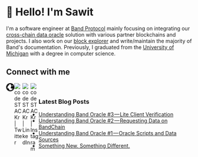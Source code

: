 # 👋 Hello! I'm Sawit

I'm a software engineer at [Band Protocol](https://bandprotocol.com) mainly focusing on integrating our [cross-chain data oracle](https://bandprotocol.com/bandchain) solution with various partner blockchains and projects. I also work on our [block explorer](https://cosmoscan.io) and write/maintain the majority of Band's documentation. Previously, I graduated from the [University of Michigan](https://umich.edu) with a degree in computer science.

## Connect with me

[<img align="left" alt="tansawit.me" width="22px" src="https://raw.githubusercontent.com/iconic/open-iconic/master/svg/globe.svg" />][website]

[<img align="left" alt="codeSTACKr | Twitter" width="22px" src="https://cdn.jsdelivr.net/npm/simple-icons@v3/icons/twitter.svg" />][twitter]

[<img align="left" alt="codeSTACKr | LinkedIn" width="22px" src="https://cdn.jsdelivr.net/npm/simple-icons@v3/icons/linkedin.svg" />][linkedin]

[<img align="left" alt="codeSTACKr | Instagram" width="22px" src="https://cdn.jsdelivr.net/npm/simple-icons@v3/icons/instagram.svg" />][instagram]

<br/>

### Latest Blog Posts
<!-- BLOG-POST-LIST:START -->
- [Understanding Band Oracle #3 — Lite Client Verification](https://medium.com/bandprotocol/understanding-band-oracle-3-lite-client-verification-d03ed3f4ccb8?source=rss-2d9b0ef5b50b------2)
- [Understanding Band Oracle #2 — Requesting Data on BandChain](https://medium.com/bandprotocol/understanding-band-oracle-2-requesting-data-on-bandchain-b3fde67072a?source=rss-2d9b0ef5b50b------2)
- [Understanding Band Oracle #1 — Oracle Scripts and Data Sources](https://medium.com/bandprotocol/understanding-band-oracle-1-oracle-scripts-and-data-sources-5d49847b4316?source=rss-2d9b0ef5b50b------2)
- [Something New. Something Different.](https://medium.com/@tansawit/something-new-something-different-a2716ed4ee20?source=rss-2d9b0ef5b50b------2)
<!-- BLOG-POST-LIST:END -->

[website]: https://tansawit.me
[twitter]: https://twitter.com/tansawit
[instagram]: https://instagram.com/tansawit
[linkedin]: https://linkedin.com/in/tansawit
